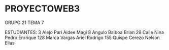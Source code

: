 # PROYECTOWEB3

GRUPO 21  TEMA 7

ESTUDIANTES:
              3    Alejo Pari Aidee Magi
              8    Angulo Balboa Brian
              29   Calle Nina Pedro Enrrique
              128  Marca Vargas Ariel Rodrigo
              155  Quispe Cerezo Nelson Elias
